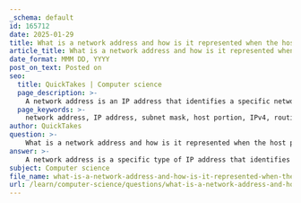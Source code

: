 ```yaml
---
_schema: default
id: 165712
date: 2025-01-29
title: What is a network address and how is it represented when the host portion is all 0s?
article_title: What is a network address and how is it represented when the host portion is all 0s?
date_format: MMM DD, YYYY
post_on_text: Posted on
seo:
  title: QuickTakes | Computer science
  page_description: >-
    A network address is an IP address that identifies a specific network segment, represented with all host bits as 0, such as 192.168.1.0 for subnet 255.255.255.0, indicating the entire network rather than a specific host.
  page_keywords: >-
    network address, IP address, subnet mask, host portion, IPv4, routing, network segment, hierarchical organization, subnet, bitwise AND operation, binary representation
author: QuickTakes
question: >-
    What is a network address and how is it represented when the host portion is all 0s?
answer: >-
    A network address is a specific type of IP address that identifies a network segment within a larger network. It is used to route traffic to the correct subnet and is essential for the organization of IP addresses in a hierarchical manner. The network address is derived from an IP address by setting all bits in the host portion to 0.\n\nWhen the host portion of an IPv4 address is all 0s, it represents the network address itself. For example, if we have an IP address of 192.168.1.10 with a subnet mask of 255.255.255.0 (or /24), the network address would be 192.168.1.0. This is because the last octet (the host portion) is set to 0, indicating that we are referring to the entire network rather than a specific host within that network.\n\nIn binary terms, if we take the IP address 192.168.1.10, it is represented as:\n\n```\n11000000.10101000.00000001.00001010\n```\n\nWith a subnet mask of 255.255.255.0, which in binary is:\n\n```\n11111111.11111111.11111111.00000000\n```\n\nThe network address is obtained by performing a bitwise AND operation between the IP address and the subnet mask:\n\n```\n11000000.10101000.00000001.00000000 (Network Address: 192.168.1.0)\n```\n\nThus, the network address is represented as 192.168.1.0 when the host portion is all 0s. This address is used to identify the entire subnet and is not assigned to any individual device within that subnet.
subject: Computer science
file_name: what-is-a-network-address-and-how-is-it-represented-when-the-host-portion-is-all-0s.md
url: /learn/computer-science/questions/what-is-a-network-address-and-how-is-it-represented-when-the-host-portion-is-all-0s
---
```


&nbsp;